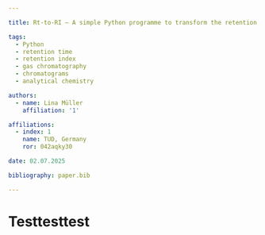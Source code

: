 ```yaml
---

title: Rt-to-RI – A simple Python programme to transform the retention time (Rt) into the retention index (RI) for gas chromatography chromatograms

tags: 
  - Python
  - retention time
  - retention index
  - gas chromatography
  - chromatograms
  - analytical chemistry

authors:
  - name: Lina Müller
    affiliation: '1'

affiliations:
  - index: 1
    name: TUD, Germany
    ror: 042aqky30

date: 02.07.2025

bibliography: paper.bib

---
```


# Testtesttest
